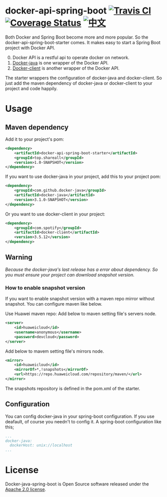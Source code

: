 # docker-api-spring-boot  [![Travis CI](https://travis-ci.org/jliu666/docker-api-spring-boot.svg?branch=master)](https://travis-ci.org/jliu666/docker-api-spring-boot)  [![Coverage Status](https://coveralls.io/repos/github/jliu666/docker-api-spring-boot/badge.svg?branch=master)](https://coveralls.io/github/jliu666/docker-api-spring-boot?branch=master)  [![中文](https://img.shields.io/badge/language-%E4%B8%AD%E6%96%87-green.svg)](./README-zh_CN.md)


Both Docker and Spring Boot become more and more popular. So the docker-api-spring-boot-starter comes. 
It makes easy to start a Spring Boot project with Docker API.

0. Docker API is a restful api to operate docker on network.
1. [Docker-java](https://github.com/docker-java/docker-java) is one wrapper of the Docker API.
2. [Docker-client](https://github.com/spotify/docker-client) is another wrapper of the Docker API.

The starter wrappers the configuration of docker-java and docker-client. So just add the maven dependency of docker-java or docker-client to your project and code happily.  

# Usage

## Maven dependency
Add it to your project's pom:
```xml
<dependency>
    <artifactId>docker-api-spring-boot-starter</artifactId>
    <groupId>top.shareall</groupId>
    <version>1.0-SNAPSHOT</version>
</dependency>
```
If you want to use docker-java in your project, add this to your project pom:
```xml
<dependency>
    <groupId>com.github.docker-java</groupId>
    <artifactId>docker-java</artifactId>
    <version>3.1.0-SNAPSHOT</version>
</dependency>
```
Or you want to use docker-client in your project:
```xml
<dependency>
    <groupId>com.spotify</groupId>
    <artifactId>docker-client</artifactId>
    <version>3.5.12</version>
</dependency>
```

## Warning
*Because the docker-java's last release has a error about dependency. So you must ensure your project can download snapshot version.*   

### How to enable snapshot version
If you want to enable snapshot version with a maven repo mirror without snapshot. You can configure maven like below.

Use Huawei maven repo:
Add below to maven setting file's servers node.
```xml
<server>
    <id>huaweicloud</id>
    <username>anonymous</username>
    <password>devcloud</password>
</server>
```
Add below to mavem setting file's mirrors node.
```xml
<mirror>
    <id>huaweicloud</id>
    <mirrorOf>*,!snapshots</mirrorOf>
    <url>https://repo.huaweicloud.com/repository/maven/</url>
</mirror>
```

The snapshots repository is defined in the pom.xml of the starter.


## Configuration
You can config docker-java in your spring-boot configuration. If you use deafault, of course you needn't to config it.
A spring-boot configuration like this;
```yml
...
docker-java:
  dockerHost: unix://localhost
...
```

# License
Docker-java-spring-boot is Open Source software released under the [Apache 2.0 license](http://www.apache.org/licenses/).
